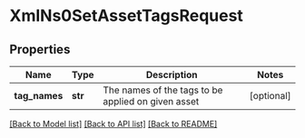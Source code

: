 # XmlNs0SetAssetTagsRequest

## Properties
Name | Type | Description | Notes
------------ | ------------- | ------------- | -------------
**tag_names** | **str** | The names of the tags to be applied on given asset | [optional] 

[[Back to Model list]](../README.md#documentation-for-models) [[Back to API list]](../README.md#documentation-for-api-endpoints) [[Back to README]](../README.md)


